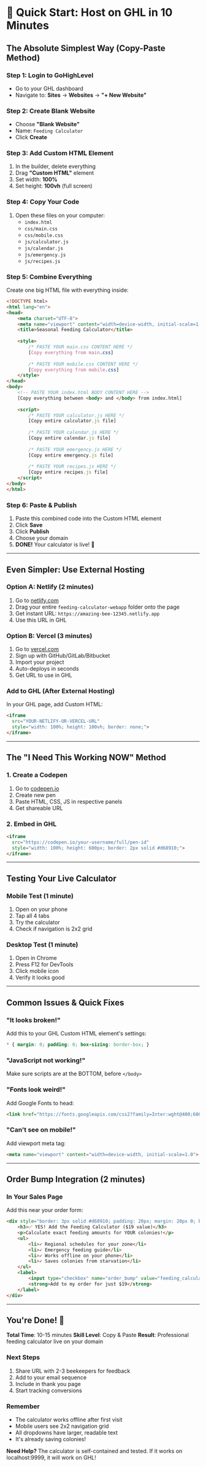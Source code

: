# 🚀 Quick Start: Host on GHL in 10 Minutes

## The Absolute Simplest Way (Copy-Paste Method)

### Step 1: Login to GoHighLevel
- Go to your GHL dashboard
- Navigate to: **Sites** → **Websites** → **"+ New Website"**

### Step 2: Create Blank Website
- Choose **"Blank Website"**
- Name: `Feeding Calculator`
- Click **Create**

### Step 3: Add Custom HTML Element
1. In the builder, delete everything
2. Drag **"Custom HTML"** element
3. Set width: **100%**
4. Set height: **100vh** (full screen)

### Step 4: Copy Your Code
1. Open these files on your computer:
   - `index.html`
   - `css/main.css`
   - `css/mobile.css`
   - `js/calculator.js`
   - `js/calendar.js`
   - `js/emergency.js`
   - `js/recipes.js`

### Step 5: Combine Everything
Create one big HTML file with everything inside:

```html
<!DOCTYPE html>
<html lang="en">
<head>
    <meta charset="UTF-8">
    <meta name="viewport" content="width=device-width, initial-scale=1.0, maximum-scale=5.0">
    <title>Seasonal Feeding Calculator</title>
    
    <style>
        /* PASTE YOUR main.css CONTENT HERE */
        [Copy everything from main.css]
        
        /* PASTE YOUR mobile.css CONTENT HERE */
        [Copy everything from mobile.css]
    </style>
</head>
<body>
    <!-- PASTE YOUR index.html BODY CONTENT HERE -->
    [Copy everything between <body> and </body> from index.html]
    
    <script>
        /* PASTE YOUR calculator.js HERE */
        [Copy entire calculator.js file]
        
        /* PASTE YOUR calendar.js HERE */
        [Copy entire calendar.js file]
        
        /* PASTE YOUR emergency.js HERE */
        [Copy entire emergency.js file]
        
        /* PASTE YOUR recipes.js HERE */
        [Copy entire recipes.js file]
    </script>
</body>
</html>
```

### Step 6: Paste & Publish
1. Paste this combined code into the Custom HTML element
2. Click **Save**
3. Click **Publish**
4. Choose your domain
5. **DONE!** Your calculator is live! 🎉

---

## Even Simpler: Use External Hosting

### Option A: Netlify (2 minutes)
1. Go to [netlify.com](https://netlify.com)
2. Drag your entire `feeding-calculator-webapp` folder onto the page
3. Get instant URL: `https://amazing-bee-12345.netlify.app`
4. Use this URL in GHL

### Option B: Vercel (3 minutes)
1. Go to [vercel.com](https://vercel.com)
2. Sign up with GitHub/GitLab/Bitbucket
3. Import your project
4. Auto-deploys in seconds
5. Get URL to use in GHL

### Add to GHL (After External Hosting)
In your GHL page, add Custom HTML:
```html
<iframe 
  src="YOUR-NETLIFY-OR-VERCEL-URL" 
  style="width: 100%; height: 100vh; border: none;">
</iframe>
```

---

## The "I Need This Working NOW" Method

### 1. Create a Codepen
1. Go to [codepen.io](https://codepen.io)
2. Create new pen
3. Paste HTML, CSS, JS in respective panels
4. Get shareable URL

### 2. Embed in GHL
```html
<iframe 
  src="https://codepen.io/your-username/full/pen-id" 
  style="width: 100%; height: 600px; border: 2px solid #d68910;">
</iframe>
```

---

## Testing Your Live Calculator

### Mobile Test (1 minute)
1. Open on your phone
2. Tap all 4 tabs
3. Try the calculator
4. Check if navigation is 2x2 grid

### Desktop Test (1 minute)
1. Open in Chrome
2. Press F12 for DevTools
3. Click mobile icon
4. Verify it looks good

---

## Common Issues & Quick Fixes

### "It looks broken!"
Add this to your GHL Custom HTML element's settings:
```css
* { margin: 0; padding: 0; box-sizing: border-box; }
```

### "JavaScript not working!"
Make sure scripts are at the BOTTOM, before `</body>`

### "Fonts look weird!"
Add Google Fonts to head:
```html
<link href="https://fonts.googleapis.com/css2?family=Inter:wght@400;600&display=swap" rel="stylesheet">
```

### "Can't see on mobile!"
Add viewport meta tag:
```html
<meta name="viewport" content="width=device-width, initial-scale=1.0">
```

---

## Order Bump Integration (2 minutes)

### In Your Sales Page
Add this near your order form:

```html
<div style="border: 3px solid #d68910; padding: 20px; margin: 20px 0; border-radius: 8px;">
    <h3>✅ YES! Add the Feeding Calculator ($19 value)</h3>
    <p>Calculate exact feeding amounts for YOUR colonies!</p>
    <ul>
        <li>✓ Regional schedules for your zone</li>
        <li>✓ Emergency feeding guide</li>
        <li>✓ Works offline on your phone</li>
        <li>✓ Saves colonies from starvation</li>
    </ul>
    <label>
        <input type="checkbox" name="order_bump" value="feeding_calculator">
        <strong>Add to my order for just $19</strong>
    </label>
</div>
```

---

## You're Done! 🎯

**Total Time**: 10-15 minutes
**Skill Level**: Copy & Paste
**Result**: Professional feeding calculator live on your domain

### Next Steps
1. Share URL with 2-3 beekeepers for feedback
2. Add to your email sequence
3. Include in thank you page
4. Start tracking conversions

### Remember
- The calculator works offline after first visit
- Mobile users see 2x2 navigation grid
- All dropdowns have larger, readable text
- It's already saving colonies!

**Need Help?** The calculator is self-contained and tested. If it works on localhost:9999, it will work on GHL!